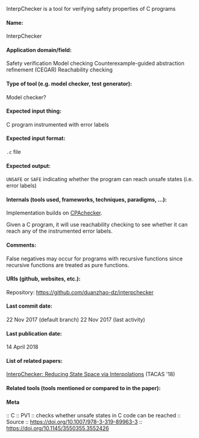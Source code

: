 InterpChecker is a tool for verifying safety properties of C programs

#### Name:
InterpChecker

#### Application domain/field:
Safety verification
Model checking
Counterexample-guided abstraction refinement (CEGAR)
Reachability checking

#### Type of tool (e.g. model checker, test generator):
Model checker?

#### Expected input thing:
C program instrumented with error labels

#### Expected input format:
`.c` file

#### Expected output:
`UNSAFE` or `SAFE` indicating whether the program can reach unsafe states (i.e. error labels)

#### Internals (tools used, frameworks, techniques, paradigms, ...):
Implementation builds on [CPAchecker](Checkers/CPAchecker.md).

Given a C program, it will use reachability checking to see whether it can reach any of the instrumented error labels.

#### Comments:
False negatives may occur for programs with recursive functions since recursive functions are treated as pure functions.

#### URIs (github, websites, etc.):
Repository: https://github.com/duanzhao-dz/interpchecker

#### Last commit date:
22 Nov 2017 (default branch)
22 Nov 2017 (last activity)

#### Last publication date:
14 April 2018

#### List of related papers:
[InterpChecker: Reducing State Space via Interpolations](https://doi.org/10.1007/978-3-319-89963-3_27) (TACAS '18)

#### Related tools (tools mentioned or compared to in the paper):

#### Meta
:: C
:: PV1 :: checks whether unsafe states in C code can be reached
:: Source :: https://doi.org/10.1007/978-3-319-89963-3 :: https://doi.org/10.1145/3550355.3552426
